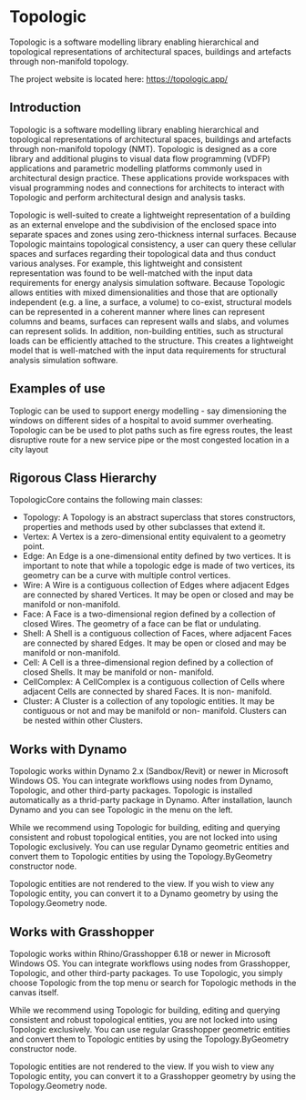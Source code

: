 # Topologic
Topologic is a software modelling library enabling hierarchical and topological representations of architectural spaces, buildings and artefacts through non-manifold topology.

The project website is located here: https://topologic.app/


## Introduction
Topologic is a software modelling library enabling hierarchical and topological representations of architectural spaces, buildings and artefacts through non-manifold topology (NMT). Topologic is designed as a core library and additional plugins to visual data flow programming (VDFP) applications and parametric modelling platforms commonly used in architectural design practice. These applications provide workspaces with visual programming nodes and connections for architects to interact with Topologic and perform architectural design and analysis tasks.

Topologic is well-suited to create a lightweight representation of a building as an external envelope and the subdivision of the enclosed space into separate spaces and zones using zero-thickness internal surfaces. Because Topologic maintains topological consistency, a user can query these cellular spaces and surfaces regarding their topological data and thus conduct various analyses. For example, this lightweight and consistent representation was found to be well-matched with the input data requirements for energy analysis simulation software. Because Topologic allows entities with mixed dimensionalities and those that are optionally independent (e.g. a line, a surface, a volume) to co-exist, structural models can be represented in a coherent manner where lines can represent columns and beams, surfaces can represent walls and slabs, and volumes can represent solids. In addition, non-building entities, such as structural loads can be efficiently attached to the structure. This creates a lightweight model that is well-matched with the input data requirements for structural analysis simulation software.

## Examples of use
Toplogic can be used to support energy modelling - say dimensioning the windows on different sides of a hospital to avoid summer overheating. 
Topologic can be be used to plot paths such as fire egress routes, the least disruptive route for a new service pipe or the most congested location in a city layout

## Rigorous Class Hierarchy
TopologicCore contains the following main classes:

* Topology: A Topology is an abstract superclass that stores constructors, properties and methods used by other subclasses that extend it.
* Vertex: A Vertex is a zero-dimensional entity equivalent to a geometry point.
* Edge: An Edge is a one-dimensional entity defined by two vertices. It is important to note that while a topologic edge is made of two vertices, its geometry can be a curve with multiple control vertices.
* Wire: A Wire is a contiguous collection of Edges where adjacent Edges are connected by shared Vertices. It may be open or closed and may be manifold or non-manifold.
* Face: A Face is a two-dimensional region defined by a collection of closed Wires. The geometry of a face can be flat or undulating.
* Shell: A Shell is a contiguous collection of Faces, where adjacent Faces are connected by shared Edges. It may be open or closed and may be manifold or non-manifold.
* Cell: A Cell is a three-dimensional region defined by a collection of closed Shells. It may be manifold or non- manifold.
* CellComplex: A CellComplex is a contiguous collection of Cells where adjacent Cells are connected by shared Faces. It is non- manifold.
* Cluster: A Cluster is a collection of any topologic entities. It may be contiguous or not and may be manifold or non- manifold. Clusters can be nested within other Clusters.

## Works with Dynamo
Topologic works within Dynamo 2.x (Sandbox/Revit) or newer in Microsoft Windows OS. You can integrate workflows using nodes from Dynamo, Topologic, and other third-party packages. Topologic is installed automatically as a thrid-party package in Dynamo. After installation, launch Dynamo and you can see Topologic in the menu on the left.

While we recommend using Topologic for building, editing and querying consistent and robust topological entities, you are not locked into using Topologic exclusively. You can use regular Dynamo geometric entities and convert them to Topologic entities by using the Topology.ByGeometry constructor node.

Topologic entities are not rendered to the view. If you wish to view any Topologic entity, you can convert it to a Dynamo geometry by using the Topology.Geometry node.

## Works with Grasshopper
Topologic works within Rhino/Grasshopper 6.18 or newer in Microsoft Windows OS. You can integrate workflows using nodes from Grasshopper, Topologic, and other third-party packages. To use Topologic, you simply choose Topologic from the top menu or search for Topologic methods in the canvas itself.

While we recommend using Topologic for building, editing and querying consistent and robust topological entities, you are not locked into using Topologic exclusively. You can use regular Grasshopper geometric entities and convert them to Topologic entities by using the Topology.ByGeometry constructor node.

Topologic entities are not rendered to the view. If you wish to view any Topologic entity, you can convert it to a Grasshopper geometry by using the Topology.Geometry node.

